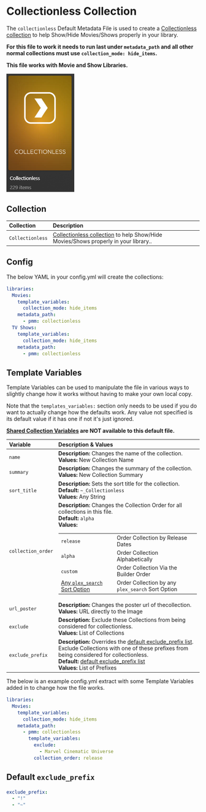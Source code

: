 # Collectionless Collection

The `collectionless` Default Metadata File is used to create a [Collectionless collection](../../metadata/builders/plex.md#plex-collectionless) to help Show/Hide Movies/Shows properly in your library.

**For this file to work it needs to run last under `metadata_path` and all other normal collections must use `collection_mode: hide_items`.**

**This file works with Movie and Show Libraries.**

![](../images/collectionless.png)

## Collection

| Collection       | Description                                                                                                                                |
|:-----------------|:-------------------------------------------------------------------------------------------------------------------------------------------|
| `Collectionless` | [Collectionless collection](../../metadata/builders/plex.md#plex-collectionless) to help Show/Hide Movies/Shows properly in your library.. |

## Config

The below YAML in your config.yml will create the collections:

```yaml
libraries:
  Movies:
    template_variables:
      collection_mode: hide_items
    metadata_path:
      - pmm: collectionless
  TV Shows:
    template_variables:
      collection_mode: hide_items
    metadata_path:
      - pmm: collectionless
```

## Template Variables

Template Variables can be used to manipulate the file in various ways to slightly change how it works without having to make your own local copy.

Note that the `templates_variables:` section only needs to be used if you do want to actually change how the defaults work. Any value not specified is its default value if it has one if not it's just ignored.

**[Shared Collection Variables](../variables) are NOT available to this default file.**

| Variable           | Description & Values                                                                                                                                                                                                                                                                                                                                                                                                                                                                                                             |
|:-------------------|:---------------------------------------------------------------------------------------------------------------------------------------------------------------------------------------------------------------------------------------------------------------------------------------------------------------------------------------------------------------------------------------------------------------------------------------------------------------------------------------------------------------------------------|
| `name`             | **Description:** Changes the name of the collection.<br>**Values:** New Collection Name                                                                                                                                                                                                                                                                                                                                                                                                                                          |
| `summary`          | **Description:** Changes the summary of the collection.<br>**Values:** New Collection Summary                                                                                                                                                                                                                                                                                                                                                                                                                                    |
| `sort_title`       | **Description:** Sets the sort title for the collection.<br>**Default:** `~_Collectionless`<br>**Values:** Any String                                                                                                                                                                                                                                                                                                                                                                                                            |
| `collection_order` | **Description:** Changes the Collection Order for all collections in this file.<br>**Default:** `alpha`<br>**Values:**<table class="clearTable"><tr><td>`release`</td><td>Order Collection by Release Dates</td></tr><tr><td>`alpha`</td><td>Order Collection Alphabetically</td></tr><tr><td>`custom`</td><td>Order Collection Via the Builder Order</td></tr><tr><td>[Any `plex_search` Sort Option](../../metadata/builders/plex.md#sort-options)</td><td>Order Collection by any `plex_search` Sort Option</td></tr></table> |
| `url_poster`       | **Description:** Changes the poster url of thecollection.<br>**Values:** URL directly to the Image                                                                                                                                                                                                                                                                                                                                                                                                                               |
| `exclude`          | **Description:** Exclude these Collections from being considered for collectionless.<br>**Values:** List of Collections                                                                                                                                                                                                                                                                                                                                                                                                          |
| `exclude_prefix`   | **Description:** Overrides the [default exclude_prefix list](#default-exclude_prefix). Exclude Collections with one of these prefixes from being considered for collectionless.<br>**Default:** [default exclude_prefix list](#default-exclude_prefix)<br>**Values:** List of Prefixes                                                                                                                                                                                                                                           |                                                                                                                                                                                                                                                                                                                                                 |


The below is an example config.yml extract with some Template Variables added in to change how the file works.

```yaml
libraries:
  Movies:
    template_variables:
      collection_mode: hide_items
    metadata_path:
      - pmm: collectionless
        template_variables:
          exclude:
            - Marvel Cinematic Universe
          collection_order: release
```

## Default `exclude_prefix`

```yaml
exclude_prefix:
  - "!"
  - "~"
```